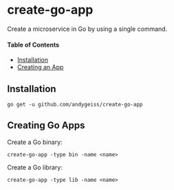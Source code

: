 # create-go-app

Create a microservice in Go by using a single command.

#### Table of Contents

- [Installation]()
- [Creating an App]()

## Installation

    go get -u github.com/andygeiss/create-go-app

## Creating Go Apps

Create a Go binary:

    create-go-app -type bin -name <name>

Create a Go library:

    create-go-app -type lib -name <name>
